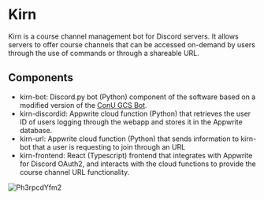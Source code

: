 # Kirn

Kirn is a course channel management bot for Discord servers. It allows servers to offer course channels that can be accessed on-demand by users through the use of commands or through a shareable URL.

## Components

- kirn-bot: Discord.py bot (Python) component of the software based on a modified version of the [ConU GCS Bot](https://github.com/GryPr/ConU-GCS-Bot).
- kirn-discordid: Appwrite cloud function (Python) that retrieves the user ID of users logging through the webapp and stores it in the Appwrite database.
- kirn-url: Appwrite cloud function (Python) that sends information to kirn-bot that a user is requesting to join through an URL
- kirn-frontend: React (Typescript) frontend that integrates with Appwrite for Discord OAuth2, and interacts with the cloud functions to provide the course channel URL functionality.

![Ph3rpcdYfm2](https://user-images.githubusercontent.com/51273366/135680551-ed9269bf-0d73-4159-ae0f-a632cd1b4d17.gif)
